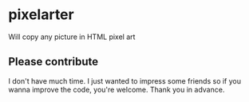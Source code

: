 # pixelarter

Will copy any picture in HTML pixel art

## Please contribute

I don't have much time. I just wanted to impress some friends so if you wanna improve the code, you're welcome. 
Thank you in advance.
